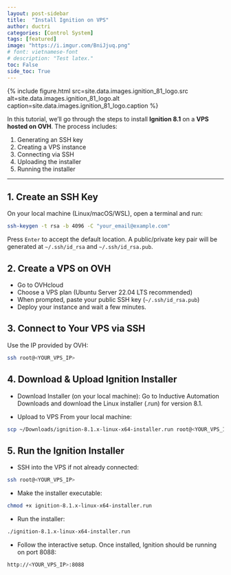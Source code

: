 ```yaml
---
layout: post-sidebar
title:  "Install Ignition on VPS"
author: ductri
categories: [Control System]
tags: [featured]
image: "https://i.imgur.com/BniJjuq.png"
# font: vietnamese-font
# description: "Test latex."
toc: False
side_toc: True
---
```


{% include figure.html
    src=site.data.images.ignition_81_logo.src
    alt=site.data.images.ignition_81_logo.alt
    caption=site.data.images.ignition_81_logo.caption
%}

In this tutorial, we’ll go through the steps to install **Ignition 8.1** on a **VPS hosted on OVH**. The process includes:

1. Generating an SSH key
2. Creating a VPS instance
3. Connecting via SSH
4. Uploading the installer
5. Running the installer

---

## 1. Create an SSH Key

On your local machine (Linux/macOS/WSL), open a terminal and run:

```bash
ssh-keygen -t rsa -b 4096 -C "your_email@example.com"
```

Press `Enter` to accept the default location. A public/private key pair will be generated at `~/.ssh/id_rsa` and `~/.ssh/id_rsa.pub`.

## 2. Create a VPS on OVH

- Go to OVHcloud
- Choose a VPS plan (Ubuntu Server 22.04 LTS recommended)
- When prompted, paste your public SSH key (`~/.ssh/id_rsa.pub`)
- Deploy your instance and wait a few minutes.

## 3. Connect to Your VPS via SSH

Use the IP provided by OVH:

```bash
ssh root@<YOUR_VPS_IP>
```

## 4. Download & Upload Ignition Installer

- Download Installer (on your local machine): Go to Inductive Automation Downloads and download the Linux installer (.run) for version 8.1.

- Upload to VPS From your local machine:

```bash
scp ~/Downloads/ignition-8.1.x-linux-x64-installer.run root@<YOUR_VPS_IP>:/root/
```

## 5. Run the Ignition Installer

- SSH into the VPS if not already connected:

```bash
ssh root@<YOUR_VPS_IP>
```

- Make the installer executable:

```bash
chmod +x ignition-8.1.x-linux-x64-installer.run
```

- Run the installer:

```bash
./ignition-8.1.x-linux-x64-installer.run
```

- Follow the interactive setup. Once installed, Ignition should be running on port 8088:

```bash
http://<YOUR_VPS_IP>:8088
```
